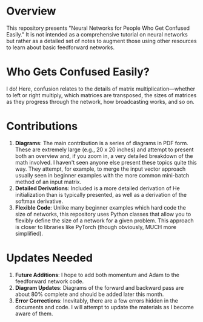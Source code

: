 # Overview
This repository presents "Neural Networks for People Who Get Confused Easily." It is not intended as a comprehensive tutorial on neural networks but rather as a detailed set of notes to augment those using other resources to learn about basic feedforward networks.

# Who Gets Confused Easily?
I do! Here, confusion relates to the details of matrix multiplication—whether to left or right multiply, which matrices are transposed, the sizes of matrices as they progress through the network, how broadcasting works, and so on.

# Contributions
1. **Diagrams**: The main contribution is a series of diagrams in PDF form. These are extremely large (e.g., 20 x 20 inches) and attempt to present both an overview and, if you zoom in, a very detailed breakdown of the math involved. I haven't seen anyone else present these topics quite this way. They attempt, for example, to merge the input vector approach usually seen in beginner examples with the more common mini-batch method of an input matrix.
2. **Detailed Derivations**: Included is a more detailed derivation of He initialization than is typically presented, as well as a derivation of the softmax derivative.
3. **Flexible Code**: Unlike many beginner examples which hard code the size of networks, this repository uses Python classes that allow you to flexibly define the size of a network for a given problem. This approach is closer to libraries like PyTorch (though obviously, MUCH more simplified).

# Updates Needed
1. **Future Additions**: I hope to add both momentum and Adam to the feedforward network code.
2. **Diagram Updates**: Diagrams of the forward and backward pass are about 80% complete and should be added later this month.
3. **Error Corrections**: Inevitably, there are a few errors hidden in the documents and code. I will attempt to update the materials as I become aware of them.

